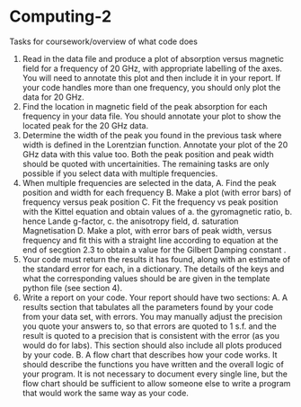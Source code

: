 # Computing-2
Tasks for coursework/overview of what code does
1. Read in the data file and produce a plot of absorption versus magnetic field for a frequency of 20 GHz, with appropriate labelling of the axes. You will need to annotate this plot and then include it in your report. If your code handles more than one frequency, you should only plot the data for 20 GHz.
2. Find the location in magnetic field of the peak absorption for each frequency in your data file. You should annotate your plot to show the located peak for the 20 GHz data.
3. Determine the width of the peak you found in the previous task where width is defined in the Lorentzian function. Annotate your plot of the 20 GHz data with this value too.
Both the peak position and peak width should be quoted with uncertainities.
The remaining tasks are only possible if you select data with multiple frequencies.
4. When multiple frequencies are selected in the data,
  A. Find the peak position and width for each frequency
  B. Make a plot (with error bars) of frequency versus peak position
  C. Fit the frequency vs peak position with the Kittel equation and obtain values of
    a. the gyromagnetic ratio, 
    b. hence Lande g-factor,
    c. the anisotropy field,
    d. saturation Magnetisation
  D. Make a plot, with error bars of peak width, versus frequency and fit this with a straight line according to equation at the end of secgtion 2.3 to obtain a value for the Gilbert Damping constant .
5. Your code must return the results it has found, along with an estimate of the standard error for each, in a dictionary. The details of the keys and what the corresponding values should be are given in the template python file (see section 4).
6. Write a report on your code. Your report should have two sections:
A. A results section that tabulates all the parameters found by your code from your data set, with
errors. You may manually adjust the precision you quote your answers to, so that errors are quoted to 1 s.f. and the result is quoted to a precision that is consistent with the error (as you would do for labs). This section should also include all plots produced by your code.
B. A flow chart that describes how your code works. It should describe the functions you have written and the overall logic of your program. It is not necessary to document every single line,
but the flow chart should be sufficient to allow someone else to write a program that would work
the same way as your code.
